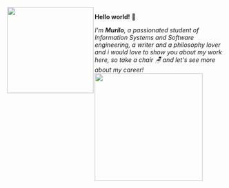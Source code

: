 <img align= "left" src=https://i.pinimg.com/enabled_lo/564x/f5/17/ca/f517ca578e816022f196ad939ecaa273.jpg width=200>

**Hello world!** 🌼<div></div>

*<text align= center;>I'm **Murilo**, a passionated student of Information Systems and Software engineering,*
*a writer and a philosophy lover and i would love to show you about my work here,*
*so take a chair 🪑 and let's see more about my career!*
<img align= "left-bottom" src=https://i.pinimg.com/enabled_lo/564x/47/1c/e7/471ce7b6d591a328189506ae6cbb59d6.jpg width=250><div></div>




